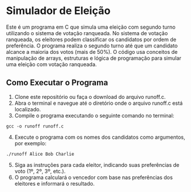 # Simulador de Eleição #

Este é um programa em C que simula uma eleição com segundo turno utilizando o sistema de votação ranqueada. No sistema de votação ranqueada, os eleitores podem classificar os candidatos por ordem de preferência. O programa realiza o segundo turno até que um candidato alcance a maioria dos votos (mais de 50%). O código usa conceitos de manipulação de arrays, estruturas e lógica de programação para simular uma eleição com votação ranqueada.

## Como Executar o Programa ##

  1. Clone este repositório ou faça o download do arquivo runoff.c.
  2. Abra o terminal e navegue até o diretório onde o arquivo runoff.c está localizado.
  3. Compile o programa executando o seguinte comando no terminal:

    gcc -o runoff runoff.c

  4. Execute o programa com os nomes dos candidatos como argumentos, por exemplo:

    ./runoff Alice Bob Charlie

  5. Siga as instruções para cada eleitor, indicando suas preferências de voto (1º, 2º, 3º, etc.).
  6. O programa calculará o vencedor com base nas preferências dos eleitores e informará o resultado.
